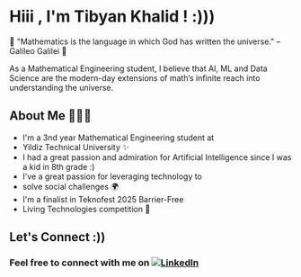 # Hiii , I'm Tibyan Khalid ! :)))

🧠 "Mathematics is the language in which God has written the universe."
– Galileo Galilei 🌌

As a Mathematical Engineering student, I believe that AI, ML and Data Science are
the modern-day extensions of math’s infinite reach into understanding the universe.

## About Me 🙋🏾‍♀️

- I'm a 3nd year Mathematical Engineering student at
- Yildiz Technical University ✨
- I had a great passion and admiration for Artificial Intelligence since 
I was a kid in 8th grade :)
- I've a great passion for leveraging technology to
- solve social challenges 🌍
- I'm a finalist in Teknofest 2025 Barrier-Free
- Living Technologies competition 🚀

## Let's Connect :))

### Feel free to connect with me on [![LinkedIn](https://tinyurl.com/bdz848dw)](https://www.linkedin.com/in/tibyankhalid?utm_source=share&utm_campaign=share_via&utm_content=profile&utm_medium=ios_app)
